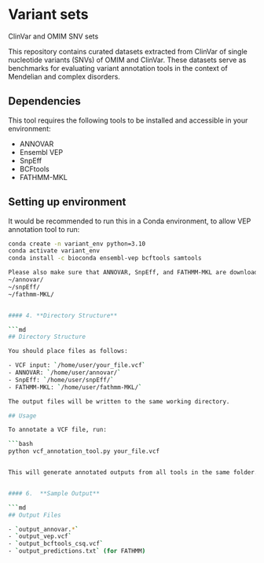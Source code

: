 # Variant sets
ClinVar and OMIM SNV sets

This repository contains curated datasets extracted from ClinVar of single nucleotide variants (SNVs) of OMIM and ClinVar. These datasets serve as benchmarks for evaluating variant annotation tools in the context of Mendelian and complex disorders. 

## Dependencies

This tool requires the following tools to be installed and accessible in your environment:

- ANNOVAR
- Ensembl VEP
- SnpEff
- BCFtools
- FATHMM-MKL

## Setting up environment

It would be recommended to run this in a Conda environment, to allow VEP annotation tool to run:

```bash
conda create -n variant_env python=3.10
conda activate variant_env
conda install -c bioconda ensembl-vep bcftools samtools

Please also make sure that ANNOVAR, SnpEff, and FATHMM-MKL are downloaded and configured in your working directory:
~/annovar/
~/snpEff/
~/fathmm-MKL/


#### 4. **Directory Structure**

```md
## Directory Structure

You should place files as follows:

- VCF input: `/home/user/your_file.vcf`
- ANNOVAR: `/home/user/annovar/`
- SnpEff: `/home/user/snpEff/`
- FATHMM-MKL: `/home/user/fathmm-MKL/`

The output files will be written to the same working directory.

## Usage

To annotate a VCF file, run:

```bash
python vcf_annotation_tool.py your_file.vcf


This will generate annotated outputs from all tools in the same folder.


#### 6.  **Sample Output**

```md
## Output Files

- `output_annovar.*`
- `output_vep.vcf`
- `output_bcftools_csq.vcf`
- `output_predictions.txt` (for FATHMM)



